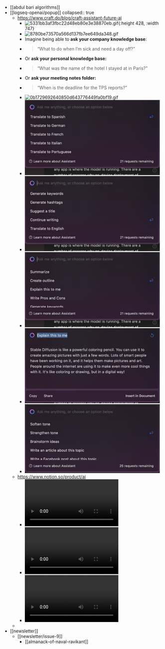 - [[abdul bari algorithms]]
- [[logseq-openai/popup]]
  collapsed:: true
	- https://www.craft.do/blog/craft-assistant-future-ai
		- ![5331bb3af3fbc22d48eb80e3e38870eb.gif](../assets/5331bb3af3fbc22d48eb80e3e38870eb_1669941190525_0.gif){:height 428, :width 747}
		- ![8780be73570a566d137fb7ee649da348.gif](../assets/8780be73570a566d137fb7ee649da348_1669941220304_0.gif)
		- Imagine being able to **ask your company knowledge base**:
		- > “What to do when I’m sick and need a day off?”
		- Or **ask your personal knowledge base:**
		- > “What was the name of the hotel I stayed at in Paris?”
		- Or **ask your meeting notes folder:**
		- > “When is the deadline for the TPS reports?”
		- ![0b1729692640850d643776449fa0bf19.gif](../assets/0b1729692640850d643776449fa0bf19_1669941326170_0.gif)
		- ![Screenshot 2022-12-01 at 2.41.53 PM.png](../assets/Screenshot_2022-12-01_at_2.41.53_PM_1669941732073_0.png)
		- ![Screenshot 2022-12-01 at 2.41.43 PM.png](../assets/Screenshot_2022-12-01_at_2.41.43_PM_1669941747689_0.png)
		- ![Screenshot 2022-12-01 at 2.41.37 PM.png](../assets/Screenshot_2022-12-01_at_2.41.37_PM_1669941766273_0.png)
		- ![Screenshot 2022-12-01 at 2.40.36 PM.png](../assets/Screenshot_2022-12-01_at_2.40.36_PM_1669941774287_0.png)
		- ![Screenshot 2022-12-01 at 2.38.32 PM.png](../assets/Screenshot_2022-12-01_at_2.38.32_PM_1669941780975_0.png)
	- https://www.notion.so/product/ai
		- ![ai-hero-demo-v1.mp4](../assets/ai-hero-demo-v1_1669941994360_0.mp4)
		- ![ai-crop-blog-post-v2.mp4](../assets/ai-crop-blog-post-v2_1669942021732_0.mp4)
		- ![ai-crop-brainstorm-v1.mp4](../assets/ai-crop-brainstorm-v1_1669942085815_0.mp4)
	-
- [[newsletter]]
	- [[newsletter/issue-9]]
		- [[almanack-of-naval-ravikant]]